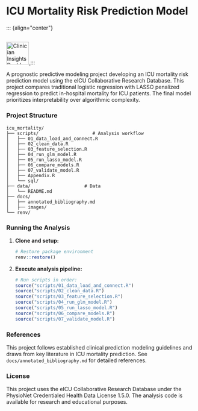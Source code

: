 # ICU Mortality Risk Prediction Model

::: {align="center"}
## <a href="https://adeebatak11.github.io/icu_mortality/">
<img src="https://img.shields.io/badge/_Clinician_Insights_Dashboard-Open_Interactive_App-2ea44f?style=for-the-badge&logoColor=white" 
     alt="Clinician Insights Dashboard" 
     height="60">
</a>
:::

A prognostic predictive modeling project developing an ICU mortality risk prediction model using the eICU Collaborative Research Database. This project compares traditional logistic regression with LASSO penalized regression to predict in-hospital mortality for ICU patients. The final model prioritizes interpretability over algorithmic complexity.

### Project Structure

```         
icu_mortality/
├── scripts/                    # Analysis workflow
│   ├── 01_data_load_and_connect.R    
│   ├── 02_clean_data.R               
│   ├── 03_feature_selection.R        
│   ├── 04_run_glm_model.R            
│   ├── 05_run_lasso_model.R         
│   ├── 06_compare_models.R           
│   ├── 07_validate_model.R           
│   ├── Appendix.R                    
│   └── sql/                          
├── data/                    # Data                    
│   └── README.md        
├── docs/                                          
│   ├── annotated_bibliography.md     
│   ├── images/                       
└── renv/                       
```

### Running the Analysis

1.  **Clone and setup:**

    ``` r
    # Restore package environment
    renv::restore()
    ```

2.  **Execute analysis pipeline:**

    ``` r
    # Run scripts in order:
    source("scripts/01_data_load_and_connect.R")
    source("scripts/02_clean_data.R")
    source("scripts/03_feature_selection.R")
    source("scripts/04_run_glm_model.R")
    source("scripts/05_run_lasso_model.R")
    source("scripts/06_compare_models.R")
    source("scripts/07_validate_model.R")
    ```

### References

This project follows established clinical prediction modeling guidelines and draws from key literature in ICU mortality prediction. See `docs/annotated_bibliography.md` for detailed references.

### License

This project uses the eICU Collaborative Research Database under the PhysioNet Credentialed Health Data License 1.5.0. The analysis code is available for research and educational purposes.

